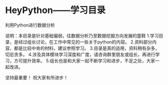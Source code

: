 # HeyPython——学习目录
利用Python进行数据分析

说明：本目录是针对基础偏弱，往数据分析乃至数据挖掘方向发展的童鞋
1.学习目录，是经过组长讨论，在工作中常见的一些关于python的内容。
2.资料部分内容，都是比较中肯的材料，建议参照学习。
3.目录是真的适用，资料稍有杂多，切忌贪多。
4.涉及具体模块学习深度和广度，请咨询群里朋友或组长，再进行学习，方可提升效率。
5.组长也是和大家一起不断学习和进步，不足之处，大家一起改进。

坚持最重要！
祝大家有所进步！
		
		
		
		
